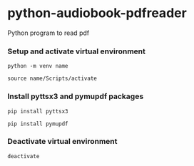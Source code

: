 # python-audiobook-pdfreader
 Python program to read pdf

### Setup and activate virtual environment
    python -m venv name
 
    source name/Scripts/activate

### Install pyttsx3 and pymupdf packages
    pip install pyttsx3
 
    pip install pymupdf

### Deactivate virtual environment
    deactivate
